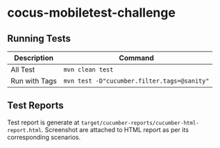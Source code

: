 # cocus-mobiletest-challenge


## Running Tests

|Description|Command|
|---|---|
|All Test| `mvn clean test`|
|Run with Tags| `mvn test -D"cucumber.filter.tags=@sanity"` |

## Test Reports
Test report is generate at `target/cucumber-reports/cucumber-html-report.html`. Screenshot are attached to HTML report as per its corresponding scenarios.
